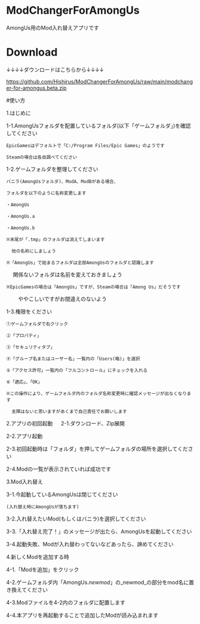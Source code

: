 # ModChangerForAmongUs
AmongUs用のMod入れ替えアプリです

# Download
↓↓↓↓ダウンロードはこちらから↓↓↓↓

https://github.com/Hishirus/ModChangerForAmongUs/raw/main/modchanger-for-amongus.beta.zip

#使い方

1.はじめに

  1-1.AmongUsフォルダを配置しているフォルダ(以下「ゲームフォルダ」)を確認してください
  
    EpicGamesはデフォルトで「C:/Program Files/Epic Games」のようです
    
    Steamの場合は各自調べてください
  
  
  1-2.ゲームフォルダを整理してください
  
    バニラ(AmongUsフォルダ)、ModA、ModBがある場合、
    
    フォルダを以下のように名称変更します
    
    ・AmongUs
    
    ・AmongUs.a
    
    ・AmongUs.b
  
    ※末尾が「.tmp」のフォルダは消えてしまいます
  
      他の名称にしましょう
  
    ※「AmongUs」で始まるフォルダは全部AmongUsのフォルダと認識します
  　
      関係ないフォルダは名前を変えておきましょう
  
    ※EpicGamesの場合は「AmongUs」ですが、Steamの場合は「Among Us」だそうです
　　
      ややこしいですがお間違えのないよう
  
  
  1-3.権限をください
  
    ①ゲームフォルダで右クリック
    
    ②「プロパティ」
    
    ③「セキュリティタブ」
    
    ④「グループ名またはユーザー名」一覧内の「Users(略)」を選択
    
    ⑤「アクセス許可」一覧内の「フルコントロール」にチェックを入れる
    
    ⑥「適応」、「OK」
    
    ※この操作により、ゲームフォルダ内のフォルダ名称変更時に確認メッセージが出なくなります
    
      支障はないと思いますがあくまで自己責任でお願いします
 
 
2.アプリの初回起動
　
  2-1.ダウンロード、Zip展開
  
  2-2.アプリ起動
  
  2-3.初回起動時は「フォルダ」を押してゲームフォルダの場所を選択してください
  
  2-4.Modの一覧が表示されていれば成功です
  
  
3.Mod入れ替え
  
  3-1.今起動しているAmongUsは閉じてください
  
    (入れ替え時にAmongUsが落ちます)
  
  3-2.入れ替えたいMod(もしくはバニラ)を選択してください
  
  3-3.「入れ替え完了！」のメッセージが出たら、AmongUsを起動してください
  
  3-4.起動失敗、Modが入れ替わってないなどあったら、諦めてください



4.新しくModを追加する時

  4-1.「Modを追加」をクリック
  
  4-2.ゲームフォルダ内「AmongUs._newmod_」の_newmod_の部分をmod名に置き換えてください
  
  4-3.Modファイルを4-2内のフォルダに配置します
  
  4-4.本アプリを再起動することで追加したModが読み込まれます
